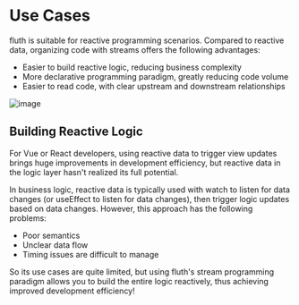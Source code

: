 # Use Cases

fluth is suitable for reactive programming scenarios. Compared to reactive data, organizing code with streams offers the following advantages:

- Easier to build reactive logic, reducing business complexity
- More declarative programming paradigm, greatly reducing code volume
- Easier to read code, with clear upstream and downstream relationships

![image](/structure.drawio.svg)

## Building Reactive Logic

For Vue or React developers, using reactive data to trigger view updates brings huge improvements in development efficiency, but reactive data in the logic layer hasn't realized its full potential.

In business logic, reactive data is typically used with watch to listen for data changes (or useEffect to listen for data changes), then trigger logic updates based on data changes. However, this approach has the following problems:

- Poor semantics
- Unclear data flow
- Timing issues are difficult to manage

So its use cases are quite limited, but using fluth's stream programming paradigm allows you to build the entire logic reactively, thus achieving improved development efficiency!

